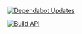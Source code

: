 [![Dependabot Updates](https://github.com/hideyuki-matsuyama/nova_lance/actions/workflows/dependabot/dependabot-updates/badge.svg)](https://github.com/hideyuki-matsuyama/nova_lance/actions/workflows/dependabot/dependabot-updates)

[![Build API](https://github.com/hideyuki-matsuyama/nova_lance/actions/workflows/ci.yml/badge.svg)](https://github.com/hideyuki-matsuyama/nova_lance/actions/workflows/ci.yml)
